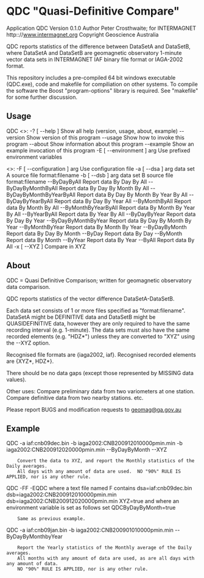QDC "Quasi-Definitive Compare"
=============================

Application QDC
Version     0.1.0
Author      Peter Crosthwaite; for INTERMAGNET http:://www.intermagnet.org
Copyright   Geoscience Australia

QDC reports statistics of the difference between DataSetA and
DataSetB, where DataSetA and DataSetB are geomagnetic observatory 1-minute
vector data sets in INTERMAGNET IAF binary file format or IAGA-2002 format.

This repository includes a pre-compiled 64 bit windows executable (QDC.exe),
code and makefile for compiliation on other systems. To compile the
software the Boost "program-options" library is  required. See "makefile" 
for some further discussion.

Usage
-----
QDC
<<Command Line options>>:
  -? [ --help ]               Show all help (version, usage, about, example)
  --version                   Show version of this program
  --usage                     Show how to invoke this program
  --about                     Show information about this program
  --example                   Show an example invocation of this program
  -E [ --environment ] arg    Use prefixed environment variables

<<General options>>:
  -F [ --configuration ] arg  Use configuration file
  -a [ --dsa ] arg            data set A source file format:filename
  -b [ --dsb ] arg            data set B source file format:filename
  --ByDayByAll                Report data By Day By All
  --ByDayByMonthByAll         Report data By Day By Month By All
  --ByDayByMonthByYearByAll   Report data By Day By Month By Year By All
  --ByDayByYearByAll          Report data By Day By Year All
  --ByMonthByAll              Report data By Month By All
  --ByMonthByYearByAll        Report data By Month By Year By All
  --ByYearByAll               Report data By Year By All
  --ByDayByYear               Report data By Day By Year
  --ByDayByMonthByYear        Report data By Day By Month By Year
  --ByMonthByYear             Report data By Month By Year
  --ByDayByMonth              Report data By Day By Month
  --ByDay                     Report data By Day
  --ByMonth                   Report data By Month
  --ByYear                    Report data By Year
  --ByAll                     Report data By All
  -x [ --XYZ ]                Compare in XYZ

About
-----
QDC = Quasi Definitive Comparison; written for geomagnetic observatory data comparison.

QDC reports statistics of the vector difference DataSetA-DataSetB.

Each data set consists of 1 or more files specified as "format:filename".
DataSetA might be DEFINITIVE data and DataSetB might be QUASIDEFINITIVE data,
however they are only required to have the same recording interval (e.g. 1-minute).
The data sets must also have the same recorded elements (e.g. "HDZ*") unless they
are converted to "XYZ" using the --XYZ option.

Recognised file formats      are {iaga2002, iaf}.
Recognised recorded elements are {XYZ*, HDZ*}.

There should be no data gaps (except those represented by MISSING data values).

Other uses:
        Compare preliminary data from two variometers at one station.
        Compare definitive data from two nearby stations.
        etc.

Please report BUGS and modification requests to geomag@ga.gov.au

Example
-------
QDC -a iaf:cnb09dec.bin -b iaga2002:CNB200912010000pmin.min -b iaga2002:CNB200912020000pmin.min --ByDayByMonth --XYZ

        Convert the data to XYZ, and report the Monthly statistics of the Daily averages.
        All days with any amount of data are used.  NO "90%" RULE IS APPLIED, nor is any other rule.

QDC -FF -EQDC
        where a text file named F contains
                dsa=iaf:cnb09dec.bin
                dsb=iaga2002:CNB200912010000pmin.min
                dsb=iaga2002:CNB200912020000pmin.min
                XYZ=true
        and where an environment variable is set as follows
                set QDCByDayByMonth=true

        Same as previous example.

QDC -a iaf:cnb09jan.bin -b iaga2002:CNB200901010000pmin.min --ByDayByMonthbyYear

        Report the Yearly statistics of the Monthly average of the Daily averages.
        All months with any amount of data are used, as are all days with any amount of data.
        NO "90%" RULE IS APPLIED, nor is any other rule.
